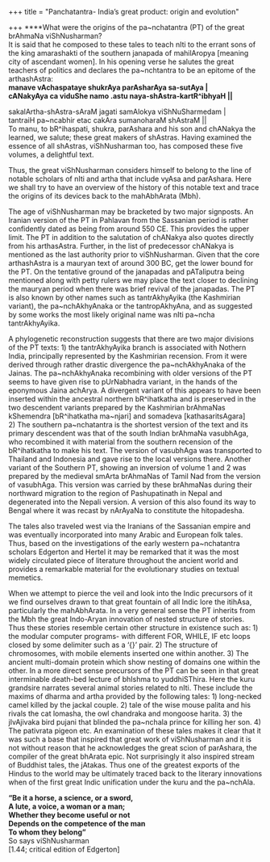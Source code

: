 +++
title = "Panchatantra- India’s great product: origin and evolution"

+++
****What were the origins of the pa\~nchatantra (PT) of the great
brAhmaNa viShNusharman?  
It is said that he composed to these tales to teach nIti to the errant
sons of the king amarashakti of the southern janapada of mahilAropya
\[meaning city of ascendant women\]. In his opening verse he salutes the
great teachers of politics and declares the pa\~nchtantra to be an
epitome of the arthashAstra:  
**manave vAchaspataye shukrAya parAsharAya sa-sutAya |  
cANakyAya ca viduShe namo .astu naya-shAstra-kartR^ibhyaH ||**

sakalArtha-shAstra-sAraM jagati samAlokya viShNuSharmedam |  
tantraiH pa\~ncabhir etac cakAra sumanoharaM shAstraM ||  
To manu, to bR^ihaspati, shukra, parAshara and his son and chANakya the
learned, we salute; these great makers of shAstras. Having examined the
essence of all shAstras, viShNusharman too, has composed these five
volumes, a delightful text.

Thus, the great viShNusharman considers himself to belong to the line of
notable scholars of nIti and artha that include vyAsa and parAshara.
Here we shall try to have an overview of the history of this notable
text and trace the origins of its devices back to the mahAbhArata (Mbh).

The age of viShNusharman may be bracketed by two major signposts. An
Iranian version of the PT in Pahlavan from the Sassanian period is
rather confidently dated as being from around 550 CE. This provides the
upper limit. The PT in addition to the salutation of chANakya also
quotes directly from his arthasAstra. Further, in the list of
predecessor chANakya is mentioned as the last authority prior to
viShNusharman. Given that the core arthashAstra is a mauryan text of
around 300 BC, get the lower bound for the PT. On the tentative ground
of the janapadas and pATaliputra being mentioned along with petty rulers
we may place the text closer to declining the mauryan period when there
was brief revival of the janapadas. The PT is also known by other names
such as tantrAkhyAyika (the Kashmirian variant), the pa\~nchAkhyAnaka or
the tantropAkhyAna, and as suggested by some works the most likely
original name was nIti pa\~ncha tantrAkhyAyika.

A phylogenetic reconstruction suggests that there are two major
divisions of the PT texts: 1) the tantrAkhyAyika branch is associated
with Nothern India, principally represented by the Kashmirian recension.
From it were derived through rather drastic divergence the
pa\~nchAkhyAnaka of the Jainas. The pa\~nchAkhyAnaka recombining with
older versions of the PT seems to have given rise to pUrNabhadra
variant, in the hands of the eponymous Jaina achArya. A divergent
variant of this appears to have been inserted within the ancestral
northern bR^ihatkatha and is preserved in the two descendent variants
prepared by the Kashmirian brAhmaNas kShemendra \[bR^ihatkatha
ma\~njari\] and somadeva \[kathasaritsAgara\]  
2\) The southern pa\~nchatantra is the shortest version of the text and
its primary descendent was that of the south Indian brAhmaNa vasubhAga,
who recombined it with material from the southern recension of the
bR^ihatkatha to make his text. The version of vasubhAga was transported
to Thailand and Indonesia and gave rise to the local versions there.
Another variant of the Southern PT, showing an inversion of volume 1 and
2 was prepared by the medieval smArta brAhmaNas of Tamil Nad from the
version of vasubhAga. This version was carried by these brAhmaNas during
their northward migration to the region of Pashupatinath in Nepal and
degenerated into the Nepali version. A version of this also found its
way to Bengal where it was recast by nArAyaNa to constitute the
hitopadesha.

The tales also traveled west via the Iranians of the Sassanian empire
and was eventually incorporated into many Arabic and European folk
tales. Thus, based on the investigations of the early western
pa\~nchatantra scholars Edgerton and Hertel it may be remarked that it
was the most widely circulated piece of literature throughout the
ancient world and provides a remarkable material for the evolutionary
studies on textual memetics.

When we attempt to pierce the veil and look into the Indic precursors of
it we find ourselves drawn to that great fountain of all Indic lore the
itihAsa, particularly the mahAbhArata. In a very general sense the PT
inherits from the Mbh the great Indo-Aryan innovation of nested
structure of stories. Thus these stories resemble certain other
structure in existence such as: 1) the modular computer programs- with
different FOR, WHILE, IF etc loops closed by some delimiter such as a
‘{}’ pair. 2) The structure of chromosomes, with mobile elements
inserted one within another. 3) The ancient multi-domain protein which
show nesting of domains one within the other. In a more direct sense
precursors of the PT can be seen in that great interminable death-bed
lecture of bhIshma to yuddhiSThira. Here the kuru grandsire narrates
several animal stories related to nIti. These include the maxims of
dharma and artha provided by the following tales: 1) long-necked camel
killed by the jackal couple. 2) tale of the wise mouse palita and his
rivals the cat lomasha, the owl chandraka and mongoose harita. 3) the
jIvAjivaka bird pujani that blinded the pa\~nchala prince for killing
her son. 4) The pativrata pigeon etc. An examination of these tales
makes it clear that it was such a base that inspired that great work of
viShNusharman and it is not without reason that he acknowledges the
great scion of parAshara, the compiler of the great bhArata epic. Not
surprisingly it also inspired stream of Buddhist tales, the jAtakas.
Thus one of the greatest exports of the Hindus to the world may be
ultimately traced back to the literary innovations when of the first
great Indic unification under the kuru and the pa\~nchAla.

**“Be it a horse, a science, or a sword,  
A lute, a voice, a woman or a man;  
Whether they become useful or not  
Depends on the competence of the man  
To whom they belong”**  
So says viShNusharman  
\[1.44; critical edition of Edgerton\]
